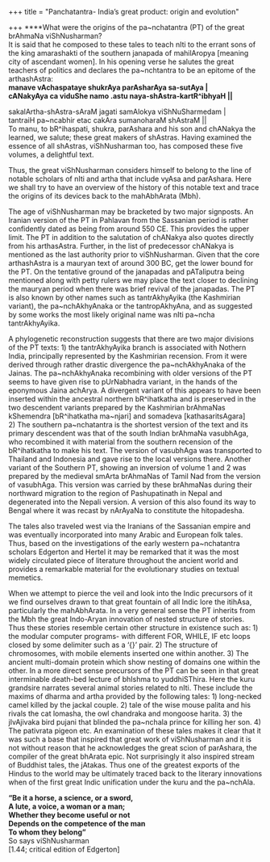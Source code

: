 +++
title = "Panchatantra- India’s great product: origin and evolution"

+++
****What were the origins of the pa\~nchatantra (PT) of the great
brAhmaNa viShNusharman?  
It is said that he composed to these tales to teach nIti to the errant
sons of the king amarashakti of the southern janapada of mahilAropya
\[meaning city of ascendant women\]. In his opening verse he salutes the
great teachers of politics and declares the pa\~nchtantra to be an
epitome of the arthashAstra:  
**manave vAchaspataye shukrAya parAsharAya sa-sutAya |  
cANakyAya ca viduShe namo .astu naya-shAstra-kartR^ibhyaH ||**

sakalArtha-shAstra-sAraM jagati samAlokya viShNuSharmedam |  
tantraiH pa\~ncabhir etac cakAra sumanoharaM shAstraM ||  
To manu, to bR^ihaspati, shukra, parAshara and his son and chANakya the
learned, we salute; these great makers of shAstras. Having examined the
essence of all shAstras, viShNusharman too, has composed these five
volumes, a delightful text.

Thus, the great viShNusharman considers himself to belong to the line of
notable scholars of nIti and artha that include vyAsa and parAshara.
Here we shall try to have an overview of the history of this notable
text and trace the origins of its devices back to the mahAbhArata (Mbh).

The age of viShNusharman may be bracketed by two major signposts. An
Iranian version of the PT in Pahlavan from the Sassanian period is
rather confidently dated as being from around 550 CE. This provides the
upper limit. The PT in addition to the salutation of chANakya also
quotes directly from his arthasAstra. Further, in the list of
predecessor chANakya is mentioned as the last authority prior to
viShNusharman. Given that the core arthashAstra is a mauryan text of
around 300 BC, get the lower bound for the PT. On the tentative ground
of the janapadas and pATaliputra being mentioned along with petty rulers
we may place the text closer to declining the mauryan period when there
was brief revival of the janapadas. The PT is also known by other names
such as tantrAkhyAyika (the Kashmirian variant), the pa\~nchAkhyAnaka or
the tantropAkhyAna, and as suggested by some works the most likely
original name was nIti pa\~ncha tantrAkhyAyika.

A phylogenetic reconstruction suggests that there are two major
divisions of the PT texts: 1) the tantrAkhyAyika branch is associated
with Nothern India, principally represented by the Kashmirian recension.
From it were derived through rather drastic divergence the
pa\~nchAkhyAnaka of the Jainas. The pa\~nchAkhyAnaka recombining with
older versions of the PT seems to have given rise to pUrNabhadra
variant, in the hands of the eponymous Jaina achArya. A divergent
variant of this appears to have been inserted within the ancestral
northern bR^ihatkatha and is preserved in the two descendent variants
prepared by the Kashmirian brAhmaNas kShemendra \[bR^ihatkatha
ma\~njari\] and somadeva \[kathasaritsAgara\]  
2\) The southern pa\~nchatantra is the shortest version of the text and
its primary descendent was that of the south Indian brAhmaNa vasubhAga,
who recombined it with material from the southern recension of the
bR^ihatkatha to make his text. The version of vasubhAga was transported
to Thailand and Indonesia and gave rise to the local versions there.
Another variant of the Southern PT, showing an inversion of volume 1 and
2 was prepared by the medieval smArta brAhmaNas of Tamil Nad from the
version of vasubhAga. This version was carried by these brAhmaNas during
their northward migration to the region of Pashupatinath in Nepal and
degenerated into the Nepali version. A version of this also found its
way to Bengal where it was recast by nArAyaNa to constitute the
hitopadesha.

The tales also traveled west via the Iranians of the Sassanian empire
and was eventually incorporated into many Arabic and European folk
tales. Thus, based on the investigations of the early western
pa\~nchatantra scholars Edgerton and Hertel it may be remarked that it
was the most widely circulated piece of literature throughout the
ancient world and provides a remarkable material for the evolutionary
studies on textual memetics.

When we attempt to pierce the veil and look into the Indic precursors of
it we find ourselves drawn to that great fountain of all Indic lore the
itihAsa, particularly the mahAbhArata. In a very general sense the PT
inherits from the Mbh the great Indo-Aryan innovation of nested
structure of stories. Thus these stories resemble certain other
structure in existence such as: 1) the modular computer programs- with
different FOR, WHILE, IF etc loops closed by some delimiter such as a
‘{}’ pair. 2) The structure of chromosomes, with mobile elements
inserted one within another. 3) The ancient multi-domain protein which
show nesting of domains one within the other. In a more direct sense
precursors of the PT can be seen in that great interminable death-bed
lecture of bhIshma to yuddhiSThira. Here the kuru grandsire narrates
several animal stories related to nIti. These include the maxims of
dharma and artha provided by the following tales: 1) long-necked camel
killed by the jackal couple. 2) tale of the wise mouse palita and his
rivals the cat lomasha, the owl chandraka and mongoose harita. 3) the
jIvAjivaka bird pujani that blinded the pa\~nchala prince for killing
her son. 4) The pativrata pigeon etc. An examination of these tales
makes it clear that it was such a base that inspired that great work of
viShNusharman and it is not without reason that he acknowledges the
great scion of parAshara, the compiler of the great bhArata epic. Not
surprisingly it also inspired stream of Buddhist tales, the jAtakas.
Thus one of the greatest exports of the Hindus to the world may be
ultimately traced back to the literary innovations when of the first
great Indic unification under the kuru and the pa\~nchAla.

**“Be it a horse, a science, or a sword,  
A lute, a voice, a woman or a man;  
Whether they become useful or not  
Depends on the competence of the man  
To whom they belong”**  
So says viShNusharman  
\[1.44; critical edition of Edgerton\]
